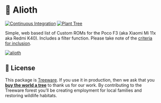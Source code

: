 # 📱 Alioth

[![Continuous Integration](https://github.com/desperateCoder/alioth/actions/workflows/ci.yml/badge.svg)](https://github.com/desperateCoder/alioth/actions)
[![Plant Tree](https://img.shields.io/badge/dynamic/json?color=brightgreen&label=Plant%20Tree&query=%24.total&url=https%3A%2F%2Fpublic.offset.earth%2Fusers%2Ftreeware%2Ftrees)](https://plant.treeware.earth/desperateCoder/alioth)

Simple, web based list of Custom ROMs for the Poco F3 (aka Xiaomi Mi 11x aka Redmi K40). Includes a filter function. Please take note of the [criteria for inclusion](https://github.com/desperateCoder/alioth/blob/master/CONTRIBUTING.md#criteria-for-inclusion).

[![alioth](![image](https://user-images.githubusercontent.com/4741199/147690891-23d6ddf5-f62f-4ba0-8c83-468631d8be38.png))](https://alioth.knecht.rocks)

## 📓 License

This package is [Treeware](https://treeware.earth). If you use it in production, then we ask that you [**buy the world a tree**](https://plant.treeware.earth/desperateCoder/alioth) to thank us for our work. By contributing to the Treeware forest you’ll be creating employment for local families and restoring wildlife habitats.

